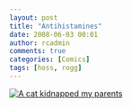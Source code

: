```yaml
---
layout: post
title: "Antihistamines"
date: 2008-06-03 00:01
author: rcadmin
comments: true
categories: [Comics]
tags: [hoss, rogg]
---
```

<a href="http://bitsmack.com/wp/2008/06/03/antihistamines/"><img src="http://dl.bitsmack.com/uploads/2008/06/20080603.jpg" title="A cat kidnapped my parents" /></a>

